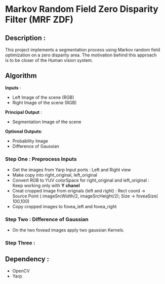 # Markov Random Field Zero Disparity Filter  (MRF ZDF)

## Description :
 This project implements a segmentation process using Markov random field optimization on a zero disparity area. The motivation behind this approach is to be closer of the Human vision system. 
 
 
## Algorithm
**Inputs** : 
- Left Image of the scene (RGB)
- Right Image of the scene (RGB)

**Principal Output** : 
- Segmentation Image of the scene

**Optional Outputs**:
- Probability Image
- Difference of Gaussian

### Step One : Preprocess Inputs
 - Get the images from Yarp Input ports : Left and Right view
 - Make copy into right_original, left_original
 - Convert RGB to YUV colorSpace for right_original and left_original :  Keep working only with **Y chanel**
 - Creat cropped Image from orignals (left and right) : 
 Rect coord -> Source Point ( imageSrcWidth/2, imageSrcHeight/2); 
 Size -> foveaSize( 100,100)
 - Copy cropped images to fovea_left and fovea_right

### Step Two : Difference of Gaussian
- On the two fovead images apply two gaussian Kernels.

### Step Three : 

## Dependency :
- OpenCV 
- Yarp